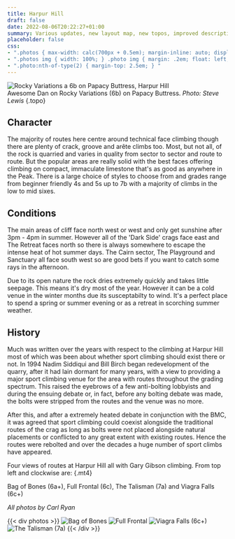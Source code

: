 ```yaml
---
title: Harpur Hill
draft: false
date: 2022-08-06T20:22:27+01:00
summary: Various updates, new layout map, new topos, improved descriptions and approach map.
placeholder: false
css:
- ".photos { max-width: calc(700px + 0.5em); margin-inline: auto; display: grid; grid-template-columns: repeat(auto-fit, minmax(350px, 1fr)); gap: .5em; margin-top: 2em; } "
- ".photos img { width: 100%; } .photo img { margin: .2em; float: left; width: min(372px, 100%); } "
- ".photo:nth-of-type(2) { margin-top: 2.5em; } "
---
```



![Rocky Variations a 6b on Papacy Buttress, Harpur Hill](/img/peak/buxton/Harpur-Hill_Rocky-Variations.jpg)  
Awesome Dan on Rocky Variations (6b) on Papacy Buttress. _Photo: Steve Lewis_
{.topo}

## Character

The majority of routes here centre around technical face climbing though there are plenty of crack, groove and arête climbs too. Most, but not all, of the rock is quarried and varies in quality from sector to sector and route to route. But the popular areas are really solid with the best faces offering climbing on compact, immaculate limestone that's as good as anywhere in the Peak. There is a large choice of styles to choose from and grades range from beginner friendly 4s and 5s up to 7b with a majority of climbs in the low to mid sixes.

## Conditions

The main areas of cliff face north west or west and only get sunshine after 3pm - 4pm in summer. However all of the 'Dark Side' crags face east and The Retreat faces north so there is always somewhere to escape the intense heat of hot summer days. The Cairn sector, The Playground and Sanctuary  all face south west so are good bets if you want to catch some rays in the afternoon. 

Due to its open nature the rock dries extremely quickly and takes little seepage. This means it's dry most of the year. However it can be a cold venue in the winter months due its susceptabilty to wind. It's a perfect place to spend a spring or summer evening or as a retreat in scorching summer weather.

## History

Much was written over the years with respect to the climbing at Harpur Hill most of which was been about whether sport climbing should exist there or not. In 1994 Nadim Siddiqui and Bill Birch began redevelopment of the quarry, after it had lain dormant for many years, with a view to providing a major sport climbing venue for the area with routes throughout the grading spectrum. This raised the eyebrows of a few anti-bolting lobbyists and during the ensuing debate or, in fact, before any bolting debate was made, the bolts were stripped from the routes and the venue was no more.

After this, and after a extremely heated debate in conjunction with the BMC, it was agreed that sport climbing could coexist alongside the traditional routes of the crag as long as bolts were not placed alongside natural placements or conflicted to any great extent with existing routes. Hence the routes were rebolted and over the decades a huge number of sport climbs have appeared.

Four views of routes at Harpur Hill all with Gary Gibson climbing. From top left and clockwise are:
{.mt4}

Bag of Bones (6a+), Full Frontal (6c), The Talisman (7a) and Viagra Falls (6c+)

_All photos by Carl Ryan_


{{< div photos >}}
![Bag of Bones](/img/peak/buxton/bag-of-bones.jpg "Bag of Bones (6a+)") ![Full Frontal](/img/peak/buxton/Full-Frontal-GG-1.jpg "Full Frontal (6c)") ![](/img/peak/buxton/Viagra-Falls.jpg "Viagra Falls (6c+)") ![](/img/peak/buxton/Talisman.jpg "The Talisman (7a)")
{{< /div >}}